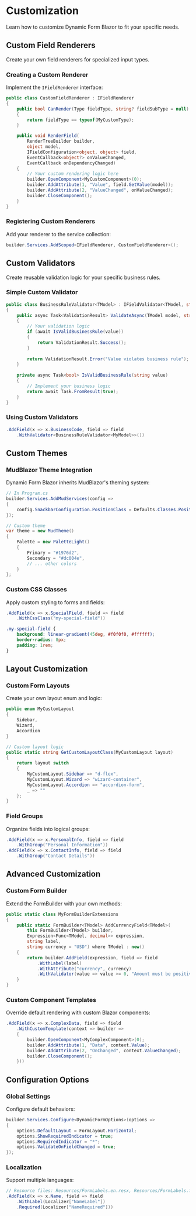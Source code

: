 # Customization

Learn how to customize Dynamic Form Blazor to fit your specific needs.

## Custom Field Renderers

Create your own field renderers for specialized input types.

### Creating a Custom Renderer

Implement the `IFieldRenderer` interface:

```csharp
public class CustomFieldRenderer : IFieldRenderer
{
    public bool CanRender(Type fieldType, string? fieldSubType = null)
    {
        return fieldType == typeof(MyCustomType);
    }

    public void RenderField(
        RenderTreeBuilder builder, 
        object model, 
        IFieldConfiguration<object, object> field, 
        EventCallback<object?> onValueChanged,
        EventCallback onDependencyChanged)
    {
        // Your custom rendering logic here
        builder.OpenComponent<MyCustomComponent>(0);
        builder.AddAttribute(1, "Value", field.GetValue(model));
        builder.AddAttribute(2, "ValueChanged", onValueChanged);
        builder.CloseComponent();
    }
}
```

### Registering Custom Renderers

Add your renderer to the service collection:

```csharp
builder.Services.AddScoped<IFieldRenderer, CustomFieldRenderer>();
```

## Custom Validators

Create reusable validation logic for your specific business rules.

### Simple Custom Validator

```csharp
public class BusinessRuleValidator<TModel> : IFieldValidator<TModel, string>
{
    public async Task<ValidationResult> ValidateAsync(TModel model, string value, IServiceProvider services)
    {
        // Your validation logic
        if (await IsValidBusinessRule(value))
        {
            return ValidationResult.Success();
        }
        
        return ValidationResult.Error("Value violates business rule");
    }
    
    private async Task<bool> IsValidBusinessRule(string value)
    {
        // Implement your business logic
        return await Task.FromResult(true);
    }
}
```

### Using Custom Validators

```csharp
.AddField(x => x.BusinessCode, field => field
    .WithValidator<BusinessRuleValidator<MyModel>>())
```

## Custom Themes

### MudBlazor Theme Integration

Dynamic Form Blazor inherits MudBlazor's theming system:

```csharp
// In Program.cs
builder.Services.AddMudServices(config =>
{
    config.SnackbarConfiguration.PositionClass = Defaults.Classes.Position.BottomLeft;
});

// Custom theme
var theme = new MudTheme()
{
    Palette = new PaletteLight()
    {
        Primary = "#1976d2",
        Secondary = "#dc004e",
        // ... other colors
    }
};
```

### Custom CSS Classes

Apply custom styling to forms and fields:

```csharp
.AddField(x => x.SpecialField, field => field
    .WithCssClass("my-special-field"))
```

```css
.my-special-field {
    background: linear-gradient(45deg, #f0f0f0, #ffffff);
    border-radius: 8px;
    padding: 1rem;
}
```

## Layout Customization

### Custom Form Layouts

Create your own layout enum and logic:

```csharp
public enum MyCustomLayout
{
    Sidebar,
    Wizard,
    Accordion
}

// Custom layout logic
public static string GetCustomLayoutClass(MyCustomLayout layout)
{
    return layout switch
    {
        MyCustomLayout.Sidebar => "d-flex",
        MyCustomLayout.Wizard => "wizard-container",
        MyCustomLayout.Accordion => "accordion-form",
        _ => ""
    };
}
```

### Field Groups

Organize fields into logical groups:

```csharp
.AddField(x => x.PersonalInfo, field => field
    .WithGroup("Personal Information"))
.AddField(x => x.ContactInfo, field => field
    .WithGroup("Contact Details"))
```

## Advanced Customization

### Custom Form Builder

Extend the FormBuilder with your own methods:

```csharp
public static class MyFormBuilderExtensions
{
    public static FormBuilder<TModel> AddCurrencyField<TModel>(
        this FormBuilder<TModel> builder,
        Expression<Func<TModel, decimal>> expression,
        string label,
        string currency = "USD") where TModel : new()
    {
        return builder.AddField(expression, field => field
            .WithLabel(label)
            .WithAttribute("currency", currency)
            .WithValidator(value => value >= 0, "Amount must be positive"));
    }
}
```

### Custom Component Templates

Override default rendering with custom Blazor components:

```csharp
.AddField(x => x.ComplexData, field => field
    .WithCustomTemplate(context => builder =>
    {
        builder.OpenComponent<MyComplexComponent>(0);
        builder.AddAttribute(1, "Data", context.Value);
        builder.AddAttribute(2, "OnChanged", context.ValueChanged);
        builder.CloseComponent();
    }))
```

## Configuration Options

### Global Settings

Configure default behaviors:

```csharp
builder.Services.Configure<DynamicFormOptions>(options =>
{
    options.DefaultLayout = FormLayout.Horizontal;
    options.ShowRequiredIndicator = true;
    options.RequiredIndicator = "*";
    options.ValidateOnFieldChanged = true;
});
```

### Localization

Support multiple languages:

```csharp
// Resource files: Resources/FormLabels.en.resx, Resources/FormLabels.fr.resx
.AddField(x => x.Name, field => field
    .WithLabel(Localizer["NameLabel"])
    .Required(Localizer["NameRequired"]))
```
